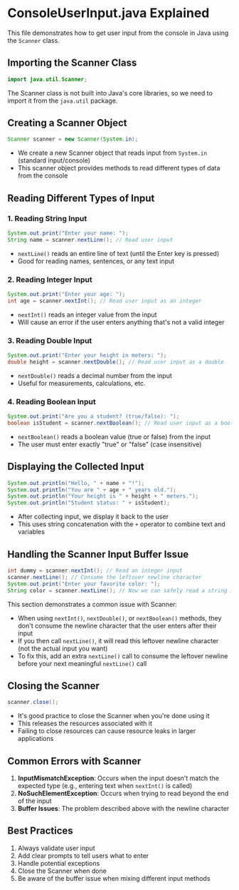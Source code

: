 # ConsoleUserInput.java Explained

This file demonstrates how to get user input from the console in Java using the `Scanner` class.

## Importing the Scanner Class

```java
import java.util.Scanner;
```

The Scanner class is not built into Java's core libraries, so we need to import it from the `java.util` package.

## Creating a Scanner Object

```java
Scanner scanner = new Scanner(System.in);
```

- We create a new Scanner object that reads input from `System.in` (standard input/console)
- This scanner object provides methods to read different types of data from the console

## Reading Different Types of Input

### 1. Reading String Input

```java
System.out.print("Enter your name: ");
String name = scanner.nextLine(); // Read user input
```

- `nextLine()` reads an entire line of text (until the Enter key is pressed)
- Good for reading names, sentences, or any text input

### 2. Reading Integer Input

```java
System.out.print("Enter your age: ");
int age = scanner.nextInt(); // Read user input as an integer
```

- `nextInt()` reads an integer value from the input
- Will cause an error if the user enters anything that's not a valid integer

### 3. Reading Double Input

```java
System.out.print("Enter your height in meters: ");
double height = scanner.nextDouble(); // Read user input as a double
```

- `nextDouble()` reads a decimal number from the input
- Useful for measurements, calculations, etc.

### 4. Reading Boolean Input

```java
System.out.print("Are you a student? (true/false): ");
boolean isStudent = scanner.nextBoolean(); // Read user input as a boolean
```

- `nextBoolean()` reads a boolean value (true or false) from the input
- The user must enter exactly "true" or "false" (case insensitive)

## Displaying the Collected Input

```java
System.out.println("Hello, " + name + "!"); 
System.out.println("You are " + age + " years old.");
System.out.println("Your height is " + height + " meters.");
System.out.println("Student status: " + isStudent);
```

- After collecting input, we display it back to the user
- This uses string concatenation with the `+` operator to combine text and variables

## Handling the Scanner Input Buffer Issue

```java
int dummy = scanner.nextInt(); // Read an integer input
scanner.nextLine(); // Consume the leftover newline character
System.out.print("Enter your favorite color: ");
String color = scanner.nextLine(); // Now we can safely read a string input
```

This section demonstrates a common issue with Scanner:

- When using `nextInt()`, `nextDouble()`, or `nextBoolean()` methods, they don't consume the newline character that the user enters after their input
- If you then call `nextLine()`, it will read this leftover newline character (not the actual input you want)
- To fix this, add an extra `nextLine()` call to consume the leftover newline before your next meaningful `nextLine()` call

## Closing the Scanner

```java
scanner.close();
```

- It's good practice to close the Scanner when you're done using it
- This releases the resources associated with it
- Failing to close resources can cause resource leaks in larger applications

## Common Errors with Scanner

1. **InputMismatchException**: Occurs when the input doesn't match the expected type (e.g., entering text when `nextInt()` is called)
2. **NoSuchElementException**: Occurs when trying to read beyond the end of the input
3. **Buffer Issues**: The problem described above with the newline character

## Best Practices

1. Always validate user input
2. Add clear prompts to tell users what to enter
3. Handle potential exceptions
4. Close the Scanner when done
5. Be aware of the buffer issue when mixing different input methods

